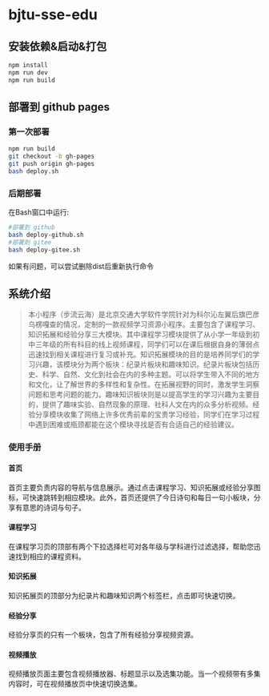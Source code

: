 # bjtu-sse-edu

## 安装依赖&启动&打包

```sh
npm install
npm run dev
npm run build
```

## 部署到 github pages

### 第一次部署

```sh
npm run build
git checkout -b gh-pages
git push origin gh-pages
bash deploy.sh
```

### 后期部署

在Bash窗口中运行:

```sh
#部署到 github
bash deploy-github.sh
#部署到 gitee
bash deploy-gitee.sh
```

如果有问题，可以尝试删除dist后重新执行命令

## 系统介绍

> 本小程序（步流云海）是北京交通大学软件学院针对为科尔沁左翼后旗巴彦乌楞嘎查的情况，定制的一款视频学习资源小程序。主要包含了课程学习、知识拓展和经验分享三大模块。其中课程学习模块提供了从小学一年级到初中三年级的所有科目的线上视频课程，同学们可以在课后根据自身的薄弱点迅速找到相关课程进行复习或补充。知识拓展模块的目的是培养同学们的学习兴趣，该模块分为两个板块：纪录片板块和趣味知识。纪录片板块包括历史、科学、自然、文化到社会在内的多种主题。可以将学生带入不同的地方和文化，让了解世界的多样性和复杂性。在拓展视野的同时，激发学生洞察问题和思考问题的能力。趣味知识板块则是以提高学生的学习兴趣为主要目的，提供了趣味实验、自然现象的原理、社科人文在内的众多分析视频。经验分享模块收集了网络上许多优秀前辈的宝贵学习经验，同学们在学习过程中遇到困难或瓶颈都能在这个模块寻找是否有合适自己的经验建议。

### 使用手册

#### 首页

首页主要负责内容的导航与信息展示。通过点击课程学习、知识拓展或经验分享图标，可快速跳转到相应模块。此外，首页还提供了今日诗句和每日一句小板块，分享有意思的诗词与句子。

#### 课程学习

在课程学习页的顶部有两个下拉选择栏可对各年级与学科进行过滤选择，帮助您迅速找到相应的课程资料。

#### 知识拓展

知识拓展页的顶部分为纪录片和趣味知识两个标签栏，点击即可快速切换。

#### 经验分享

经验分享页的只有一个板块，包含了所有经验分享视频资源。

#### 视频播放

视频播放页面主要包含视频播放器、标题显示以及选集功能。当一个视频带有多集内容时，可在视频播放页中快速切换选集。

